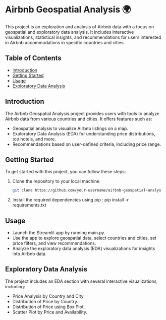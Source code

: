 # Airbnb Geospatial Analysis 🌍

This project is an exploration and analysis of Airbnb data with a focus on geospatial and exploratory data analysis. It includes interactive visualizations, statistical insights, and recommendations for users interested in Airbnb accommodations in specific countries and cities.

## Table of Contents

- [Introduction](#introduction)
- [Getting Started](#getting-started)
- [Usage](#usage)
- [Exploratory Data Analysis](#exploratory-data-analysis)

## Introduction

The Airbnb Geospatial Analysis project provides users with tools to analyze Airbnb data from various countries and cities. It offers features such as:

- Geospatial analysis to visualize Airbnb listings on a map.
- Exploratory Data Analysis (EDA) for understanding price distributions, top hotels, and more.
- Recommendations based on user-defined criteria, including price range.

## Getting Started
To get started with this project, you can follow these steps:

1. Clone the repository to your local machine:

   ```bash
   git clone https://github.com/your-username/airbnb-geospatial-analysis.git
2. Install the required dependencies using pip : pip install -r requirements.txt

## Usage
- Launch the Streamlit app by running main.py.
- Use the app to explore geospatial data, select countries and cities, set price filters, and view recommendations.
- Analyze the exploratory data analysis (EDA) visualizations for insights into Airbnb data.

## Exploratory Data Analysis
The project includes an EDA section with several interactive visualizations, including:

- Price Analysis by Country and City.
- Distribution of Price by Country.
- Distribution of Price using Box Plot.
- Scatter Plot by Price and Availability.
